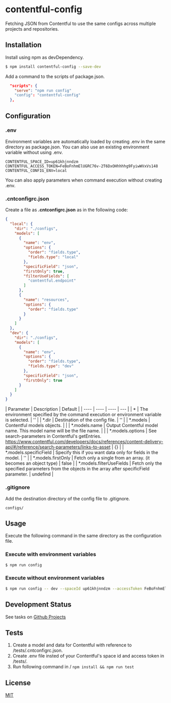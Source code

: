 # contentful-config

Fetching JSON from Contentful to use the same configs across multiple projects and repositories.

## Installation

Install using npm as devDependency.

```bash
$ npm install contentful-config --save-dev
```

Add a command to the scripts of package.json.

```json
  "scripts": {
    "serve": "npm run config"
    "config": "contentful-config"
  },
```

## Configuration

### .env

Environment variables are automatically loaded by creating .env in the same directory as package.json.
You can also use an existing environment variable without using .env.

```env
CONTENTFUL_SPACE_ID=up61khjnndzm
CONTENTFUL_ACCESS_TOKEN=FeBoFnhmElUGRC76v-2T6DxOHhhhhg9FyiwWVxVs148
CONTENTFUL_CONFIG_ENV=local
```

You can also apply parameters when command execution without creating .env.

### .cntconfigrc.json

Create a file as **.cntconfigrc.json** as in the following code:

```json
{
  "local": {
    "dir": "./configs",
    "models": [
      {
        "name": "env",
        "options": {
          "order": "fields.type",
          "fields.type": "local"
        },
        "specificField": "json",
        "firstOnly": true,
        "filterUseFields": [
          "contentful.endpoint"
        ]
      },
      {
        "name": "resources",
        "options": {
          "order": "fields.type"
        }
      }
    ]
  },
  "dev": {
    "dir": "./configs",
    "models": [
      {
        "name": "env",
        "options": {
          "order": "fields.type",
          "fields.type": "dev"
        },
        "specificField": "json",
        "firstOnly": true
      }
    ]
  }
}

```

| Parameter | Description | Default |
| ---- | ---- | ---- | --- |
| * | The environment specified by the command execution or environment variable is selected. | '' |
| *.dir | Destination of the config file. | '' |
| *.models | Contentful models objects. |  |
| *.models.name | Output Contentful model name. This model name will be the file name. |  |
| *.models.options | See search-parameters in Contentful's getEntries. https://www.contentful.com/developers/docs/references/content-delivery-api/#/reference/search-parameters/links-to-asset | {} |
| *.models.specificField | Specify this if you want data only for fields in the model. | '' |
| *.models.firstOnly | Fetch only a single from an array. (it becomes an object type) | false |
| *.models.filterUseFields | Fetch only the specified parameters from the objects in the array after specificField parameter. | undefind |

### .gitignore

Add the destination directory of the config file to .gitignore.

```env
configs/
```

## Usage

Execute the following command in the same directory as the configuration file.

### Execute with environment variables

```bash
$ npm run config
```

### Execute without environment variables

```bash
$ npm run config -- dev --spaceId up61khjnndzm --accessToken FeBoFnhmElUGRC76v-2T6DxOHhhhhg9FyiwWVxVs148
```

## Development Status

See tasks on [Github Projects](https://github.com/meta-mo/contentful-config/projects/1)

## Tests

1. Create a model and data for Contentful with reference to /tests/.cntconfigrc.json.
2. Create .env file insted of your Contentful's space id and access token in /tests/.
3. Run following command in / `npm install && npm run test`

## License

[MIT](LICENSE)
